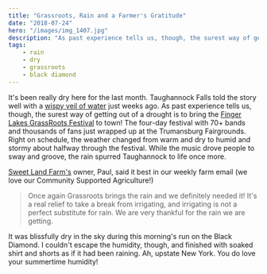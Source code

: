 ```yaml
---
title: "Grassroots, Rain and a Farmer's Gratitude"
date: "2018-07-24"
hero: "/images/img_1407.jpg"
description: "As past experience tells us, though, the surest way of getting out of a drought is to bring the Finger Lakes GrassRoots Festival to town! The four-day festival with 70+ bands and thousands of fans just wrapped up at the Trumansburg Fairgrounds. "
tags:
    - rain
    - dry
    - grassroots
    - black diamond
---
```


It's been really dry here for the last month. Taughannock Falls told the story well with a [wispy veil of water](/2018/summer/wispy-taughannock-falls-and-a-rockfall/) just weeks ago. As past experience tells us, though, the surest way of getting out of a drought is to bring the [Finger Lakes GrassRoots Festival](https://www.grassrootsfest.org) to town! The four-day festival with 70+ bands and thousands of fans just wrapped up at the Trumansburg Fairgrounds. Right on schedule, the weather changed from warm and dry to humid and stormy about halfway through the festival. While the music drove people to sway and groove, the rain spurred Taughannock to life once more.

[Sweet Land Farm's](https://www.sweetlandfarm.org/) owner, Paul, said it best in our weekly farm email (we love our Community Supported Agriculture!)

> Once again Grassroots brings the rain and we definitely needed it! It's a real relief to take a break from irrigating, and irrigating is not a perfect substitute for rain. We are very thankful for the rain we are getting.

It was blissfully dry in the sky during this morning's run on the Black Diamond. I couldn't escape the humidity, though, and finished with soaked shirt and shorts as if it had been raining. Ah, upstate New York. You do love your summertime humidity!
